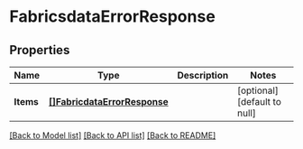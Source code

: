 # FabricsdataErrorResponse

## Properties
Name | Type | Description | Notes
------------ | ------------- | ------------- | -------------
**Items** | [**[]FabricdataErrorResponse**](FabricdataErrorResponse.md) |  | [optional] [default to null]

[[Back to Model list]](../README.md#documentation-for-models) [[Back to API list]](../README.md#documentation-for-api-endpoints) [[Back to README]](../README.md)


